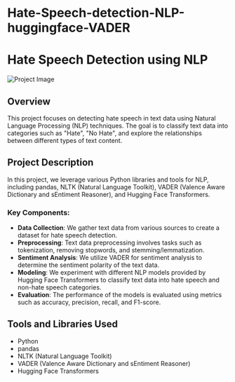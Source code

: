 # Hate-Speech-detection-NLP-huggingface-VADER

# Hate Speech Detection using NLP

![Project Image](project_image.png)

## Overview

This project focuses on detecting hate speech in text data using Natural Language Processing (NLP) techniques. The goal is to classify text data into categories such as "Hate", "No Hate", and explore the relationships between different types of text content.

## Project Description

In this project, we leverage various Python libraries and tools for NLP, including pandas, NLTK (Natural Language Toolkit), VADER (Valence Aware Dictionary and sEntiment Reasoner), and Hugging Face Transformers.

### Key Components:

- **Data Collection**: We gather text data from various sources to create a dataset for hate speech detection.
- **Preprocessing**: Text data preprocessing involves tasks such as tokenization, removing stopwords, and stemming/lemmatization.
- **Sentiment Analysis**: We utilize VADER for sentiment analysis to determine the sentiment polarity of the text data.
- **Modeling**: We experiment with different NLP models provided by Hugging Face Transformers to classify text data into hate speech and non-hate speech categories.
- **Evaluation**: The performance of the models is evaluated using metrics such as accuracy, precision, recall, and F1-score.

## Tools and Libraries Used

- Python
- pandas
- NLTK (Natural Language Toolkit)
- VADER (Valence Aware Dictionary and sEntiment Reasoner)
- Hugging Face Transformers


